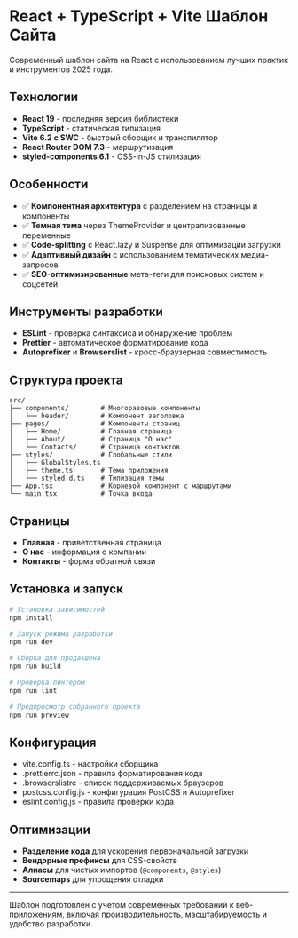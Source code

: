 # React + TypeScript + Vite Шаблон Сайта

Современный шаблон сайта на React с использованием лучших практик и инструментов 2025 года.

## Технологии

- **React 19** - последняя версия библиотеки
- **TypeScript** - статическая типизация
- **Vite 6.2 с SWC** - быстрый сборщик и транспилятор
- **React Router DOM 7.3** - маршрутизация
- **styled-components 6.1** - CSS-in-JS стилизация

## Особенности

- ✅ **Компонентная архитектура** с разделением на страницы и компоненты
- ✅ **Темная тема** через ThemeProvider и централизованные переменные
- ✅ **Code-splitting** с React.lazy и Suspense для оптимизации загрузки
- ✅ **Адаптивный дизайн** с использованием тематических медиа-запросов
- ✅ **SEO-оптимизированные** мета-теги для поисковых систем и соцсетей

## Инструменты разработки

- **ESLint** - проверка синтаксиса и обнаружение проблем
- **Prettier** - автоматическое форматирование кода
- **Autoprefixer** и **Browserslist** - кросс-браузерная совместимость

## Структура проекта

```plaintext
src/
├── components/        # Многоразовые компоненты
│   └── header/        # Компонент заголовка
├── pages/             # Компоненты страниц
│   ├── Home/          # Главная страница
│   ├── About/         # Страница "О нас"
│   └── Contacts/      # Страница контактов
├── styles/            # Глобальные стили
│   ├── GlobalStyles.ts
│   ├── theme.ts       # Тема приложения
│   └── styled.d.ts    # Типизация темы
├── App.tsx            # Корневой компонент с маршрутами
└── main.tsx           # Точка входа
```

## Страницы

- **Главная** - приветственная страница
- **О нас** - информация о компании
- **Контакты** - форма обратной связи

## Установка и запуск

```bash
# Установка зависимостей
npm install

# Запуск режима разработки
npm run dev

# Сборка для продакшена
npm run build

# Проверка линтером
npm run lint

# Предпросмотр собранного проекта
npm run preview
```

## Конфигурация

- vite.config.ts - настройки сборщика
- .prettierrc.json - правила форматирования кода
- .browserslistrc - список поддерживаемых браузеров
- postcss.config.js - конфигурация PostCSS и Autoprefixer
- eslint.config.js - правила проверки кода

## Оптимизации

- **Разделение кода** для ускорения первоначальной загрузки
- **Вендорные префиксы** для CSS-свойств
- **Алиасы** для чистых импортов (`@components`, `@styles`)
- **Sourcemaps** для упрощения отладки

---

Шаблон подготовлен с учетом современных требований к веб-приложениям, включая производительность, масштабируемость и удобство разработки.
